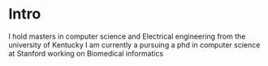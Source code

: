 #  Intro  
I hold masters in computer science and Electrical engineering from the university of Kentucky
I am currently a pursuing a phd in computer science at Stanford working on Biomedical informatics

